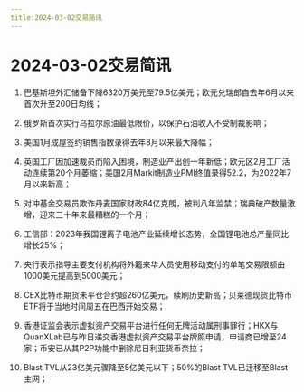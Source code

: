```yaml
---
title:2024-03-02交易简讯
---
```

# 2024-03-02交易简讯

1. 巴基斯坦外汇储备下降6320万美元至79.5亿美元；欧元兑瑞郎自去年6月以来首次升至200日均线；

2. 俄罗斯首次实行乌拉尔原油最低限价，以保护石油收入不受制裁影响；

3. 美国1月成屋签约销售指数录得去年8月以来最大降幅；

4. 英国工厂因加速裁员而陷入困境，制造业产出创一年新低；欧元区2月工厂活动连续第20个月萎缩；美国2月Markit制造业PMI终值录得52.2，为2022年7月以来新高；

5. 对冲基金交易员欺诈丹麦国家财政84亿克朗，被判八年监禁；瑞典破产数量激增，迎来三十年来最糟糕的一个月；

6. 工信部：2023年我国锂离子电池产业延续增长态势，全国锂电池总产量同比增长25%；

7. 央行表示指导主要支付机构将外籍来华人员使用移动支付的单笔交易限额由1000美元提高到5000美元；

8. CEX比特币期货未平仓合约超260亿美元，续刷历史新高；贝莱德现货比特币ETF将于当地时间周五在巴西开始交易；

9. 香港证监会表示虚拟资产交易平台进行任何无牌活动属刑事罪行；HKX与QuanXLab已与昨日递交香港虚拟资产交易平台牌照申请，申请商已增至24家；币安已从其P2P功能中删除尼日利亚货币奈拉；

10. Blast TVL从23亿美元骤降至5亿美元以下；50%的Blast TVL已迁移至Blast主网；